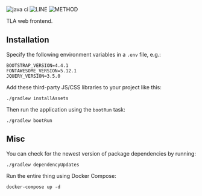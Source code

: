 ![java ci](https://github.com/JKatzwinkel/tla-web/workflows/java%20ci/badge.svg)
![LINE](https://img.shields.io/badge/line--coverage-64%25-yellow.svg)
![METHOD](https://img.shields.io/badge/method--coverage-49%25-orange.svg)

TLA web frontend.

## Installation

Specify the following environment variables in a `.env` file, e.g.:

    BOOTSTRAP_VERSION=4.4.1
    FONTAWESOME_VERSION=5.12.1
    JQUERY_VERSION=3.5.0

Add these third-party JS/CSS libraries to your project like this:

    ./gradlew installAssets

Then run the application using the `bootRun` task:

    ./gradlew bootRun


## Misc

You can check for the newest version of package dependencies by running:

    ./gradlew dependencyUpdates

Run the entire thing using Docker Compose:

    docker-compose up -d

